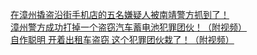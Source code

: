   
[在漳州撬盗沿街手机店的五名嫌疑人被南靖警方抓到了！](http://www.dianyue.me/archives/308/wn4gebn51579nvj9/)  
[漳州警方成功打掉一个盗窃汽车蓄电池犯罪团伙！（附视频）](http://www.dianyue.me/archives/308/2ncpzffiapitoyeg/)  
[自作聪明 开着出租车盗窃  这个犯罪团伙栽了！（附视频）](http://www.dianyue.me/archives/197/vkfadeva5k0wb9yf/)
